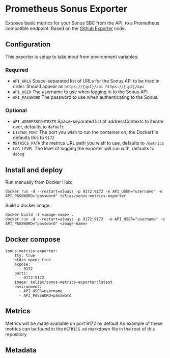 # Prometheus Sonus Exporter

Exposes basic metrics for your Sonus SBC from the API, to a Prometheus
compatible endpoint.  Based on the
[Github Exporter](https://github.com/infinityworks/github-exporter) code.

## Configuration

This exporter is setup to take input from environment variables:

### Required
* `API_URLS` Space-separated list of URLs for the Sonus API to be tried in order.  Should appear as `https://{ip1}/api https://{ip2}/api`
* `API_USER` The username to use when logging in to the Sonus API.
* `API_PASSWORD` The password to use when authenticating to the Sonus.

### Optional
* `API_ADDRESSCONTEXTS` Space-separated list of addressContexts to iterate over, defaults to `default`
* `LISTEN_PORT` The port you wish to run the container on, the Dockerfile defaults this to `9172`
* `METRICS_PATH` the metrics URL path you wish to use, defaults to `/metrics`
* `LOG_LEVEL` The level of logging the exporter will run with, defaults to `debug`


## Install and deploy

Run manually from Docker Hub:
```
docker run -d --restart=always -p 9172:9172 -e API_USER="username" -e API_PASSWORD="password" teliax/sonus-metrics-exporter
```

Build a docker image:
```
docker build -t <image-name> .
docker run -d --restart=always -p 9172:9172  -e API_USER="username" -e API_PASSWORD="password" <image-name>
```

## Docker compose

```
sonus-metrics-exporter:
    tty: true
    stdin_open: true
    expose:
      - 9172
    ports:
      - 9172:9172
    image: teliax/sonus-metrics-exporter:latest
    environment:
      - API_USER=username
      - API_PASSWORD=password

```

## Metrics

Metrics will be made available on port 9172 by default
An example of these metrics can be found in the `METRICS.md` markdown file in the root of this repository

## Metadata
